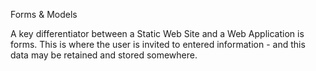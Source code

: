 Forms & Models

A key differentiator between a Static Web Site and a Web Application is forms. This is where the user is invited to entered information - and this data may be retained and stored somewhere.